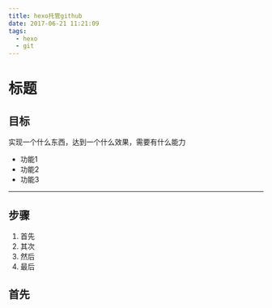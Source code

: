 ```yaml
---
title: hexo托管github
date: 2017-06-21 11:21:09
tags: 
  - hexo
  - git
---
```



# 标题

## 目标
实现一个什么东西，达到一个什么效果，需要有什么能力
- 功能1
- 功能2
- 功能3

-------------------
## 步骤
1. 首先
2. 其次
3. 然后
4. 最后

## 首先

